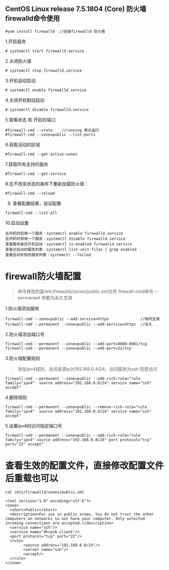 ## CentOS Linux release 7.5.1804 (Core) 防火墙firewalld命令使用

```
#yum install firewalld  //安装firewalld 防火墙
```

1.开启服务

```
# systemctl start firewalld.service
```

2.关闭防火墙

```
# systemctl stop firewalld.service
```

3.开机自动启动

```
# systemctl enable firewalld.service
```

4.关闭开机制动启动

```
# systemctl disable firewalld.service
```

5.查看状态 和 开启的端口

```
#firewall-cmd --state    //running 表示运行
#firewall-cmd --zone=public --list-ports
```

6.获取活动的区域

```
#firewall-cmd --get-active-zones
```

7.获取所有支持的服务

```
#firewall-cmd --get-service
```

8.在不改变状态的条件下重新加载防火墙：

```
#firewall-cmd --reload
```

9. 查看配置结果，验证配置

```
firewall-cmd --list-all
```

10.启动设置

```
在开机时启用一个服务：systemctl enable firewalld.service
在开机时禁用一个服务：systemctl disable firewalld.service
查看服务是否开机启动：systemctl is-enabled firewalld.service
查看已启动的服务列表：systemctl list-unit-files | grep enabled
查看启动失败的服务列表：systemctl --failed
```

# firewall防火墙配置

>命令修改的是/etc/firewalld/zones/public.xml文件
>firewall-cmd命令 --permanent 参数为永久生效

1.防火墙添加服务

```
firewall-cmd --zone=public --add-service=https              //临时生效
firewall-cmd --permanent --zone=public --add-service=https  //永久
```

2.防火墙添加端口号

```
firewall-cmd --permanent --zone=public --add-port=8080-8081/tcp
firewall-cmd --permanent --zone=public --add-port=22/tcp
```

3.防火墙配置规则
>添加ipv4规则，访问来源ip为192.168.0.4/24，访问服务为ssh 同意访问

```
firewall-cmd --permanent --zone=public --add-rich-rule="rule family="ipv4"  source address="192.168.0.0/24" service name="ssh" accept"
```

4.删除规则

```
firewall-cmd --permanent --zone=public --remove-rich-rule="rule family="ipv4"  source address="192.168.0.4/24" service name="ssh" accept"
```

5.设置ipv4的访问指定端口号

```
firewall-cmd --permanent --zone=public --add-rich-rule="rule family="ipv4" source address="192.168.0.0/24" port protocol="tcp" port="22" accept"
```

# 查看生效的配置文件，直接修改配置文件后重载也可以

```
cat /etc/firewalld/zones/public.xml

<?xml version="1.0" encoding="utf-8"?>
<zone>
  <short>Public</short>
  <description>For use in public areas. You do not trust the other computers on networks to not harm your computer. Only selected incoming connections are accepted.</description>
  <service name="ssh"/>
  <service name="dhcpv6-client"/>
  <port protocol="tcp" port="22"/>
  <rule>
        <source address="192.168.6.0/24"/>
        <server name="ssh"/>
        <accept/>
  </rule>
</zone>
```
